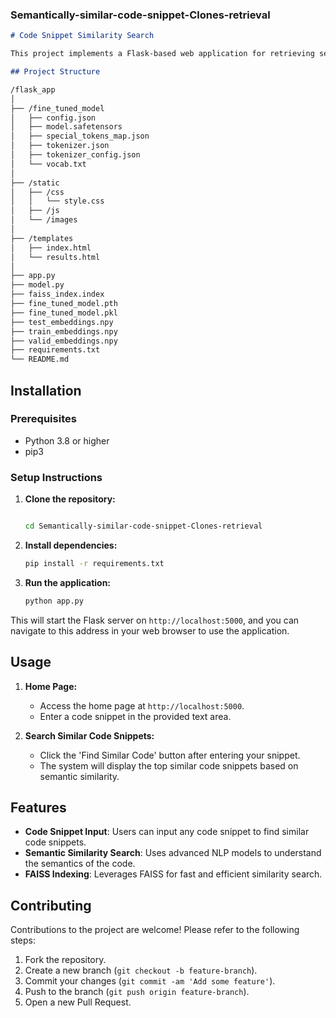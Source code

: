 
### Semantically-similar-code-snippet-Clones-retrieval


```markdown
# Code Snippet Similarity Search

This project implements a Flask-based web application for retrieving semantically similar code snippets. It uses a machine learning model to generate embeddings for code snippets and employs a FAISS index for efficient similarity searches.

## Project Structure

/flask_app
│
├── /fine_tuned_model
│   ├── config.json
│   ├── model.safetensors
│   ├── special_tokens_map.json
│   ├── tokenizer.json
│   ├── tokenizer_config.json
│   └── vocab.txt
│
├── /static
│   ├── /css
│   │   └── style.css
│   ├── /js
│   └── /images
│
├── /templates
│   ├── index.html
│   └── results.html
│
├── app.py
├── model.py
├── faiss_index.index
├── fine_tuned_model.pth
├── fine_tuned_model.pkl
├── test_embeddings.npy
├── train_embeddings.npy
├── valid_embeddings.npy
├── requirements.txt
└── README.md
```

## Installation

### Prerequisites
- Python 3.8 or higher
- pip3

### Setup Instructions

1. **Clone the repository:**
   ```bash

   cd Semantically-similar-code-snippet-Clones-retrieval
   ```

2. **Install dependencies:**
   ```bash
   pip install -r requirements.txt
   ```

3. **Run the application:**
   ```bash
   python app.py
   ```

This will start the Flask server on `http://localhost:5000`, and you can navigate to this address in your web browser to use the application.

## Usage

1. **Home Page:**
   - Access the home page at `http://localhost:5000`.
   - Enter a code snippet in the provided text area.

2. **Search Similar Code Snippets:**
   - Click the 'Find Similar Code' button after entering your snippet.
   - The system will display the top similar code snippets based on semantic similarity.

## Features

- **Code Snippet Input**: Users can input any code snippet to find similar code snippets.
- **Semantic Similarity Search**: Uses advanced NLP models to understand the semantics of the code.
- **FAISS Indexing**: Leverages FAISS for fast and efficient similarity search.

## Contributing

Contributions to the project are welcome! Please refer to the following steps:

1. Fork the repository.
2. Create a new branch (`git checkout -b feature-branch`).
3. Commit your changes (`git commit -am 'Add some feature'`).
4. Push to the branch (`git push origin feature-branch`).
5. Open a new Pull Request.


